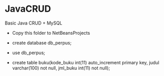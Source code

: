 # JavaCRUD
Basic Java CRUD + MySQL

- Copy this folder to NetBeansProjects

- create database db_perpus;
- use db_perpus;
- create table buku(kode_buku int(11) auto_increment primary key, judul varchar(100) not null, jml_buku int(11) not null);
